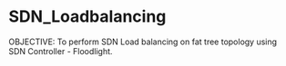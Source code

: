 # SDN_Loadbalancing

OBJECTIVE: To perform SDN Load balancing on fat tree topology using SDN Controller - Floodlight.


